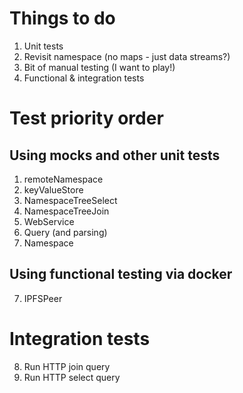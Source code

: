 # Things to do

1. Unit tests
2. Revisit namespace (no maps - just data streams?)
3. Bit of manual testing (I want to play!)
4. Functional & integration tests

# Test priority order

## Using mocks and other unit tests

1. remoteNamespace
2. keyValueStore
3. NamespaceTreeSelect
4. NamespaceTreeJoin
5. WebService
6. Query (and parsing)
7. Namespace

## Using functional testing via docker

7. IPFSPeer

# Integration tests

8. Run HTTP join query
9. Run HTTP select query
